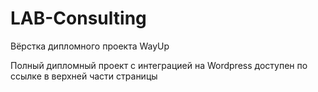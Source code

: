 # LAB-Consulting
Вёрстка дипломного проекта WayUp

Полный дипломный проект с интеграцией на Wordpress доступен по ссылке в верхней части страницы


